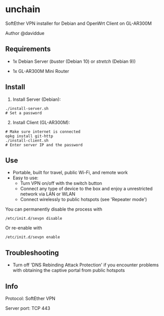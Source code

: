 # unchain

SoftEther VPN installer for Debian and OpenWrt Client on GL-AR300M

Author @daviddue

## Requirements

- 1x Debian Server (_buster_ (Debian 10) or _stretch_ (Debian 9))

- 1x GL-AR300M Mini Router

## Install

1. Install Server (Debian):

```
./install-server.sh
# Set a password
```

2. Install Client (GL-AR300M):

```
# Make sure internet is connected
opkg install git-http
./install-client.sh
# Enter server IP and the password
```

## Use

* Portable, built for travel, public Wi-Fi, and remote work
* Easy to use:
  * Turn VPN on/off with the switch button
  * Connect any type of device to the box and enjoy a unrestricted network via LAN or WLAN
  * Connect wirelessly to public hotspots (see 'Repeater mode')

You can permanently disable the process with

```
/etc/init.d/sevpn disable
```

Or re-enable with

```
/etc/init.d/sevpn enable
```

## Troubleshooting

- Turn off 'DNS Rebinding Attack Protection' if you encounter problems with obtaining the captive portal from public hotspots

## Info

Protocol: SoftEther VPN

Server port: TCP 443
